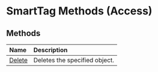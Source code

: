 
# SmartTag Methods (Access)

## Methods



|**Name**|**Description**|
|:-----|:-----|
| [Delete](2dc8208d-27e6-446e-8595-fa3228187e0c.md)|Deletes the specified object.|
